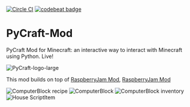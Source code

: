 [![Circle CI](https://circleci.com/gh/ngcm/PyCraft-Mod.svg?style=shield&circle-token=:circle-token)](https://circleci.com/gh/fangohr/oommf-python) [![codebeat badge](https://codebeat.co/badges/334becab-8080-48b0-93a8-d050d850f73a)](https://codebeat.co/projects/github-com-ngcm-pycraft-mod)

# PyCraft-Mod
PyCraft Mod for Minecraft: an interactive way to interact with Minecraft using Python. Live!

![PyCraft-logo-large](http://www.southampton.ac.uk/~apd1g15/media/pycraft_logo_large.jpg)

This mod builds on top of [RaspberryJam Mod](https://www.google.com), 
<a href="https://www.google.com" target="_blank">RaspberryJam Mod</a>

![ComputerBlock recipe](http://www.southampton.ac.uk/~apd1g15/media/recipe_cropped.png)
![ComputerBlock](http://www.southampton.ac.uk/~apd1g15/media/computerblock_cropped.png)
![ComputerBlock inventory](http://www.southampton.ac.uk/~apd1g15/media/computer_inventory_cropped.png)
![House ScriptItem](http://www.southampton.ac.uk/~apd1g15/media/scriptItem_house_cropped.png)

